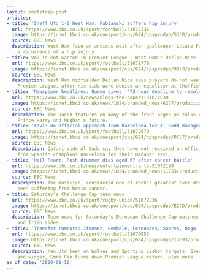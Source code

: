 ```yaml
---
layout: bootstrap-post
articles:
- title: 'Sheff Utd 1-0 West Ham: Fabianski suffers hip injury'
  url: https://www.bbc.co.uk/sport/football/51072332
  image: https://ichef.bbci.co.uk/onesport/cps/624/cpsprodpb/533B/production/_110470312_moyes_martin_getty.jpg
  source: BBC News
  description: West Ham face an anxious wait after goalkeeper Lucasz Fabianksi suffered
    a recurrence of a hip injury.
- title: VAR is not wanted in Premier League - West Ham's Declan Rice
  url: https://www.bbc.co.uk/sport/football/51071770
  image: https://ichef.bbci.co.uk/onesport/cps/624/cpsprodpb/9D73/production/_110470304_rice_getty.jpg
  source: BBC News
  description: West Ham midfielder Declan Rice says players do not want VAR in the
    Premier League, after his side were denied an equaliser at Sheffield United.
- title: 'Newspaper headlines: Queen gives ''72-hour deadline to resolve rift'''
  url: https://www.bbc.co.uk/news/blogs-the-papers-51072030
  image: https://ichef.bbci.co.uk/news/1024/branded_news/6277/production/_110470252_daily_express_11_january_fr.jpg
  source: BBC News
  description: The Queen features on many of the front pages as talks continue over
    Prince Harry and Meghan's future.
- title: 'Xavi: No official approach from Barcelona for Al Sadd manager'
  url: https://www.bbc.co.uk/sport/football/51072079
  image: https://ichef.bbci.co.uk/onesport/cps/624/cpsprodpb/DC57/production/_110470465_gettyimages-1194676978.jpg
  source: BBC News
  description: Qatari side Al Sadd say they have not received an official approach
    from Spanish champions Barcelona for their manager Xavi.
- title: 'Neil Peart: Rush drummer dies aged 67 after cancer battle'
  url: https://www.bbc.co.uk/news/entertainment-arts-51072190
  image: https://ichef.bbci.co.uk/news/1024/branded_news/11753/production/_110470517_gettyimages-481352920-594x594.jpg
  source: BBC News
  description: The musician, considered one of rock's greatest ever drummers, had
    been suffering from brain cancer.
- title: Saturday's Challenge Cup team news
  url: https://www.bbc.co.uk/sport/rugby-union/51072236
  image: https://ichef.bbci.co.uk/onesport/cps/624/cpsprodpb/E2CD/production/_86516085_rugby.jpg
  source: BBC News
  description: Team news for Saturday's European Challenge Cup matches involving British
    and Irish sides.
- title: 'Transfer rumours: Jimenez, Dembele, Fernandes, Soares, Boga'
  url: https://www.bbc.co.uk/sport/football/51070953
  image: https://ichef.bbci.co.uk/onesport/cps/624/cpsprodpb/13693/production/_110470597_1raul.jpg
  source: BBC News
  description: Man Utd keen on Wolves and Sporting Lisbon targets, Everton chase forward
    and winger, Emre Can turns down Premier League return, plus more.
as_of_date: '2020-01-10'
---
```


